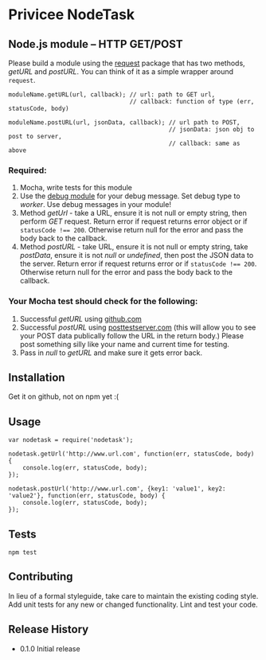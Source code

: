 # Privicee NodeTask

## Node.js module – HTTP GET/POST

Please build a module using the [request](https://www.npmjs.com/package/request) package that has
two methods, *getURL* and *postURL*. You can think of it as a simple wrapper around ``request``.

    moduleName.getURL(url, callback); // url: path to GET url,
                                      // callback: function of type (err, statusCode, body)

    moduleName.postURL(url, jsonData, callback); // url path to POST,
                                                 // jsonData: json obj to post to server,
                                                 // callback: same as above

### Required:
1. Mocha, write tests for this module
2. Use the [debug module](https://www.npmjs.com/package/debug) for your debug message.
Set debug type to *worker*. Use debug messages in your module!
3. Method *getUrl* - take a URL, ensure it is not null or empty string, then perform *GET* request.
Return error if request returns error object or if ``statusCode !== 200``. Otherwise return null for
the error and pass the body back to the callback.
4. Method *postURL* - take URL, ensure it is not null or empty string, take *postData*, ensure it is
not *null* or *undefined*, then post the JSON data to the server. Return error if request returns
error or if ``statusCode !== 200``. Otherwise return null for the error and pass the body back to the
callback.

### Your Mocha test should check for the following:
1. Successful *getURL* using [github.com](http://www.github.com/)
2. Successful *postURL* using [posttestserver.com](https://posttestserver.com/post.php) (this will
allow you to see your POST data publically follow the URL in the return body.) Please post something
silly like your name and current time for testing.
3. Pass in *null* to *getURL* and make sure it gets error back.

## Installation
Get it on github, not on npm yet :(

## Usage
    var nodetask = require('nodetask');

    nodetask.getUrl('http://www.url.com', function(err, statusCode, body) {
        console.log(err, statusCode, body);
    });

    nodetask.postUrl('http://www.url.com', {key1: 'value1', key2: 'value2'}, function(err, statusCode, body) {
        console.log(err, statusCode, body);
    });

## Tests
    npm test

## Contributing

In lieu of a formal styleguide, take care to maintain the existing coding style.
Add unit tests for any new or changed functionality. Lint and test your code.

## Release History

* 0.1.0 Initial release
